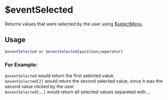 # $eventSelected

Returns values that were selected by the user using [$selectMenu](./selectMenu.md).

## Usage

```bash
$eventSelected or $eventSelected[position;seperator]
```

### For Example:
 `$eventSelected` would return the first selected value.\
 `$eventSelected[2]` would return the second selected value, since it was the second value clicked by the user.\
 `$eventSelected[;,]` would return all selected values separated with `,`.
